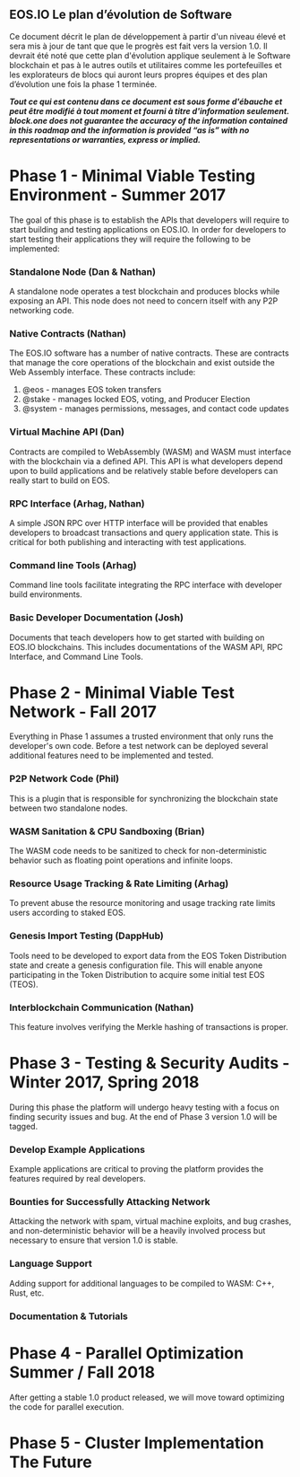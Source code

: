 ## EOS.IO Le plan d’évolution de Software

Ce document décrit le plan de développement à partir d'un niveau élevé et sera mis à jour de tant que que le progrès est fait vers la version 1.0. Il devrait été noté que cette plan d'évolution applique seulement à le Software blockchain et pas à le autres outils et utilitaires comme les portefeuilles et les explorateurs de blocs qui auront leurs propres équipes et des plan d’évolution une fois la phase 1 terminée.

***Tout ce qui est contenu dans ce document est sous forme d'ébauche et peut être modifié à tout moment et fourni à titre d'information seulement. block.one does not guarantee the accuracy of the information contained in this roadmap and the information is provided “as is” with no representations or warranties, express or implied.***

# Phase 1 - Minimal Viable Testing Environment - Summer 2017

The goal of this phase is to establish the APIs that developers will require to start building and testing applications on EOS.IO. In order for developers to start testing their applications they will require the following to be implemented:

### Standalone Node (Dan & Nathan)

A standalone node operates a test blockchain and produces blocks while exposing an API. This node does not need to concern itself with any P2P networking code.

### Native Contracts (Nathan)

The EOS.IO software has a number of native contracts. These are contracts that manage the core operations of the blockchain and exist outside the Web Assembly interface. These contracts include:

1. @eos - manages EOS token transfers
2. @stake - manages locked EOS, voting, and Producer Election
3. @system - manages permissions, messages, and contact code updates

### Virtual Machine API (Dan)

Contracts are compiled to WebAssembly (WASM) and WASM must interface with the blockchain via a defined API. This API is what developers depend upon to build applications and be relatively stable before developers can really start to build on EOS.

### RPC Interface (Arhag, Nathan)

A simple JSON RPC over HTTP interface will be provided that enables developers to broadcast transactions and query application state. This is critical for both publishing and interacting with test applications.

### Command line Tools (Arhag)

Command line tools facilitate integrating the RPC interface with developer build environments.

### Basic Developer Documentation (Josh)

Documents that teach developers how to get started with building on EOS.IO blockchains. This includes documentations of the WASM API, RPC Interface, and Command Line Tools.

# Phase 2 - Minimal Viable Test Network - Fall 2017

Everything in Phase 1 assumes a trusted environment that only runs the developer's own code. Before a test network can be deployed several additional features need to be implemented and tested.

### P2P Network Code (Phil)

This is a plugin that is responsible for synchronizing the blockchain state between two standalone nodes.

### WASM Sanitation & CPU Sandboxing (Brian)

The WASM code needs to be sanitized to check for non-deterministic behavior such as floating point operations and infinite loops.

### Resource Usage Tracking & Rate Limiting (Arhag)

To prevent abuse the resource monitoring and usage tracking rate limits users according to staked EOS.

### Genesis Import Testing (DappHub)

Tools need to be developed to export data from the EOS Token Distribution state and create a genesis configuration file. This will enable anyone participating in the Token Distribution to acquire some initial test EOS (TEOS).

### Interblockchain Communication (Nathan)

This feature involves verifying the Merkle hashing of transactions is proper.

# Phase 3 - Testing & Security Audits - Winter 2017, Spring 2018

During this phase the platform will undergo heavy testing with a focus on finding security issues and bug. At the end of Phase 3 version 1.0 will be tagged.

### Develop Example Applications

Example applications are critical to proving the platform provides the features required by real developers.

### Bounties for Successfully Attacking Network

Attacking the network with spam, virtual machine exploits, and bug crashes, and non-deterministic behavior will be a heavily involved process but necessary to ensure that version 1.0 is stable.

### Language Support

Adding support for additional languages to be compiled to WASM: C++, Rust, etc.

### Documentation & Tutorials

# Phase 4 - Parallel Optimization Summer / Fall 2018

After getting a stable 1.0 product released, we will move toward optimizing the code for parallel execution.

# Phase 5 - Cluster Implementation The Future